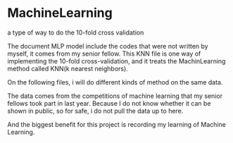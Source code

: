 # MachineLearning
a type of way to do the 10-fold cross validation

The document MLP model include the codes that were not written by myself, it comes from my senior fellow. This KNN file is one way of implementing the 10-fold cross-validation, and it treats the MachinLearning method called KNN(k nearest neighbors). 

On the following files, i will do different kinds of method on the same data.

The data comes from the competitions of machine learning that my senior fellows took part in last year. Because I do not know whether it can be shown in public, so for safe, i do not pull the data up to here.

And the biggest benefit for this project is recording my learning of Machine Learning.
